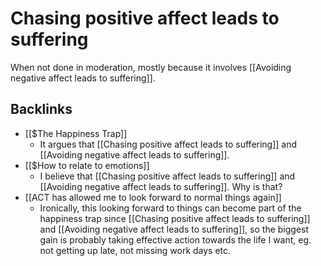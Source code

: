 # Chasing positive affect leads to suffering
When not done in moderation, mostly because it involves [[Avoiding negative affect leads to suffering]].

## Backlinks
* [[$The Happiness Trap]]
	* It argues that [[Chasing positive affect leads to suffering]] and [[Avoiding negative affect leads to suffering]].
* [[$How to relate to emotions]]
	* I believe that [[Chasing positive affect leads to suffering]] and [[Avoiding negative affect leads to suffering]]. Why is that?
* [[ACT has allowed me to look forward to normal things again]]
	* Ironically, this looking forward to things can become part of the happiness trap since [[Chasing positive affect leads to suffering]] and [[Avoiding negative affect leads to suffering]], so the biggest gain is probably taking effective action towards the life I want, eg. not getting up late, not missing work days etc.

<!-- #Life -->

<!-- {BearID:D3DAEFEB-D4B7-4743-AEC9-3F6C0DDBA130-15756-00001303452DC636} -->
